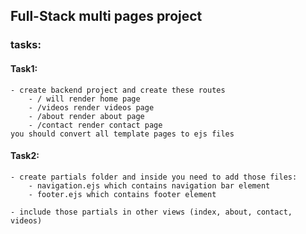 ## Full-Stack multi pages project


### tasks:

#### Task1:
    - create backend project and create these routes
        - / will render home page
        - /videos render videos page
        - /about render about page 
        - /contact render contact page
    you should convert all template pages to ejs files
    
#### Task2:
    - create partials folder and inside you need to add those files:
        - navigation.ejs which contains navigation bar element
        - footer.ejs which contains footer element

    - include those partials in other views (index, about, contact, videos)